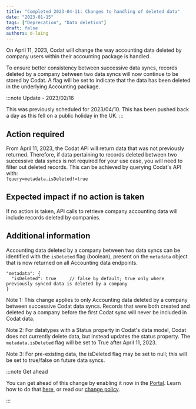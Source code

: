 ```yaml
---
title: "Completed 2023-04-11: Changes to handling of deleted data"
date: "2023-01-15"
tags: ["Deprecation", "Data deletion"]
draft: false
authors: d-laing
---
```


On April 11, 2023, Codat will change the way accounting data deleted by company users within their accounting package is handled.

<!--truncate-->

To ensure better consistency between successive data syncs, records deleted by a company between two data syncs will now continue to be stored by Codat. A flag will be set to indicate that the data has been deleted in the underlying Accounting package.

:::note Update - 2023/02/16

This was previously scheduled for 2023/04/10. This has been pushed back a day as this fell on a public holiday in the UK.
:::

## Action required

From April 11, 2023, the Codat API will return data that was not previously returned. Therefore, if data pertaining to records deleted between two successive data syncs is not required for your use case, you will need to filter out deleted records. This can be achieved by querying Codat's API with:  
`?query=metadata.isDeleted!=true`

## Expected impact if no action is taken

If no action is taken, API calls to retrieve company accounting data will include records deleted by companies.

## Additional information

Accounting data deleted by a company between two data syncs can be identified with the `isDeleted` flag (boolean), present on the `metadata` object that is now returned on all Accounting data endpoints.

```text
"metadata": {
  "isDeleted": true     // false by default; true only where previously synced data is deleted by a company
}
```

Note 1: This change applies to only Accounting data deleted by a company between successive Codat data syncs. Records that were both created and deleted by a company before the first Codat sync will never be included in Codat data.

Note 2: For datatypes with a Status property in Codat's data model, Codat does not currently delete data, but instead updates the status property. The `metadata.isDeleted` flag will be set to True after April 11, 2023.

Note 3: For pre-existing data, the isDeleted flag may be set to null; this will be set to true/false on future data syncs.

:::note Get ahead

You can get ahead of this change by enabling it now in the [Portal](https://app.codat.io/developers/api-deprecations). Learn how to do that [here](https://docs.codat.io/other/portal/developers), or read our [change policy](https://docs.codat.io/introduction/change-policy).

:::